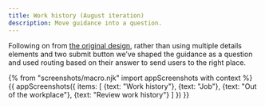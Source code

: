 ```yaml
---
title: Work history (August iteration)
description: Move guidance into a question.
---
```

Following on from [the original design](/apply-for-teacher-training/apply-june-2019/work-history), rather than using multiple details elements and two submit button we’ve shaped the guidance as a question and used routing based on their answer to send users to the right place.

{% from "screenshots/macro.njk" import appScreenshots with context %}
{{ appScreenshots({
  items: [
    {text: "Work history"},
    {text: "Job"},
    {text: "Out of the workplace"},
    {text: "Review work history"}
  ]
}) }}
